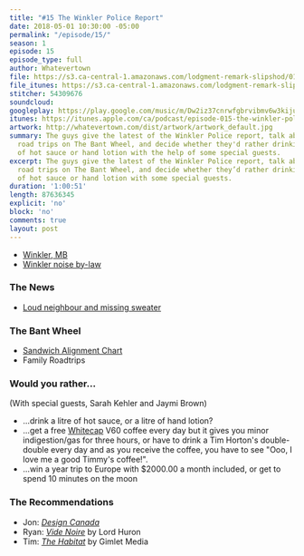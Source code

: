 ```yaml
---
title: "#15 The Winkler Police Report"
date: 2018-05-01 10:30:00 -05:00
permalink: "/episode/15/"
season: 1
episode: 15
episode_type: full
author: Whatevertown
file: https://s3.ca-central-1.amazonaws.com/lodgment-remark-slipshod/015.mp3
file_itunes: https://s3.ca-central-1.amazonaws.com/lodgment-remark-slipshod/015.m4a
stitcher: 54309676
soundcloud:
googleplay: https://play.google.com/music/m/Dw2iz37cnrwfgbrvibmv6w3kiju?t=Episode_015_The_Winkler_Police_Report-Whatevertown
itunes: https://itunes.apple.com/ca/podcast/episode-015-the-winkler-police-report/id1326449177?i=1000410395078&mt=2
artwork: http://whatevertown.com/dist/artwork/artwork_default.jpg
summary: The guys give the latest of the Winkler Police report, talk about family
  road trips on The Bant Wheel, and decide whether they'd rather drinking a litre
  of hot sauce or hand lotion with the help of some special guests.
excerpt: The guys give the latest of the Winkler Police report, talk about family
  road trips on The Bant Wheel, and decide whether they’d rather drinking a litre
  of hot sauce or hand lotion with some special guests.
duration: '1:00:51'
length: 87636345
explicit: 'no'
block: 'no'
comments: true
layout: post
---
```


- [Winkler, MB](https://sourispei.com/about/)
- [Winkler noise by-law](http://www.winklerpolice.ca/images/ByLaw%202139-15.pdf)

### The News
- [Loud neighbour and missing sweater](https://pembinavalleyonline.com/local/winkler-woman-victim-of-5-000-scam)

### The Bant Wheel
- [Sandwich Alignment Chart](https://flowingdata.com/2017/05/02/sandwich-alignment-chart/)
- Family Roadtrips

### Would you rather…
(With special guests, Sarah Kehler and Jaymi Brown)
- …drink a litre of hot sauce, or a litre of hand lotion?
- …get a free [Whitecap](https://drinkwhitecap.com/) V60 coffee every day but it gives you minor indigestion/gas for three hours, or have to drink a Tim Horton's double-double every day and as you receive the coffee, you have to see "Ooo, I love me a good Timmy's coffee!".
- …win a year trip to Europe with $2000.00 a month included, or get to spend 10 minutes on the moon

### The Recommendations
- Jon: *[Design Canada](https://designcanada.com/)*
- Ryan: *[Vide Noire](https://open.spotify.com/artist/6ltzsmQQbmdoHHbLZ4ZN25?si=SE958X7DRAGQyJgwqVwarg)* by Lord Huron
- Tim: *[The Habitat](https://www.gimletmedia.com/the-habitat)* by Gimlet Media
